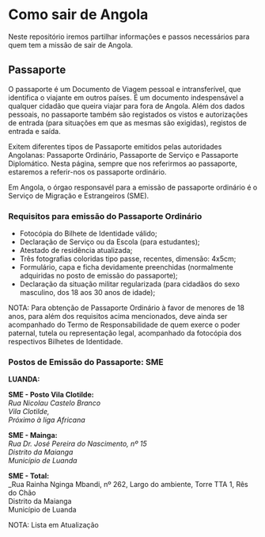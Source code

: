 # Como sair de Angola

Neste repositório iremos partilhar informações e passos necessários para quem tem a missão de sair de Angola.


## Passaporte

O passaporte é um Documento de Viagem pessoal e intransferível, que identifica o viajante em outros países.
É um documento indespensável a qualquer cidadão que queira viajar para fora de Angola. Além dos dados pessoais,
no passaporte também são registados os vistos e autorizações de entrada (para situações em que as mesmas são exigidas),
registos de entrada e saída.

Exitem diferentes tipos de Passaporte emitidos pelas autoridades Angolanas: Passaporte Ordinário, Passaporte de Serviço e
Passaporte Diplomático. Nesta página, sempre que nos referirmos ao passaporte, estaremos a referir-nos os passaporte ordinário.

Em Angola, o órgao responsavél para a emissão de passaporte ordinário é o Serviço de Migração e Estrangeiros (SME).

### **Requisitos para emissão do Passaporte Ordinário**

- Fotocópia do Bilhete de Identidade válido;
- Declaração de Serviço ou da Escola (para estudantes);
- Atestado de residência atualizada;
- Três fotografias coloridas tipo passe, recentes, dimensão: 4x5cm;
- Formulário, capa e ficha devidamente preenchidas (normalmente adquiridas no posto de emissão do passaporte);
- Declaração da situação militar regularizada (para cidadãos do sexo masculino, dos 18 aos 30 anos de idade);

NOTA: Para obtenção de Passaporte Ordinário à favor de menores de 18 anos, para além dos requisitos acima mencionados, deve ainda ser acompanhado do Termo de Responsabilidade de quem exerce o poder paternal, tutela ou representação legal, acompanhado da fotocópia dos respectivos Bilhetes de Identidade.

### **Postos de Emissão do Passaporte: SME**

**LUANDA:**

**SME - Posto Vila Clotilde:**<br>
_Rua Nicolau Castelo Branco<br>
Vila Clotilde,<br>
Próximo à liga Africana_

**SME - Mainga:**<br>
_Rua Dr. José Pereira do Nascimento, nº 15<br>
Distrito da Maianga<br>
Município de Luanda_

**SME - Total:**<br>
_Rua Rainha Nginga Mbandi, nº 262, Largo do ambiente, Torre TTA 1, Rês do Chão<br>
Distrito da Maianga<br>
Município de Luanda


NOTA: Lista em Atualização
